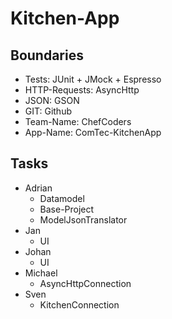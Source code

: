 # Kitchen-App

## Boundaries

-   Tests: JUnit + JMock + Espresso
-   HTTP-Requests: AsyncHttp
-   JSON: GSON
-   GIT: Github
-   Team-Name: ChefCoders
-   App-Name: ComTec-KitchenApp

## Tasks

-   Adrian
    -   Datamodel
    -   Base-Project
    -   ModelJsonTranslator
-   Jan
    -   UI
-   Johan
    -   UI
-   Michael
    -   AsyncHttpConnection
-   Sven
    -   KitchenConnection